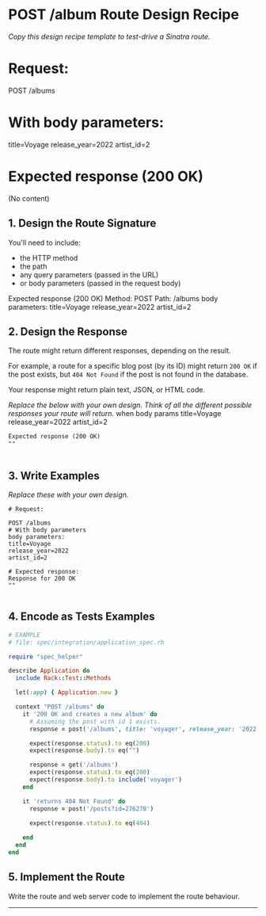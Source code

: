 # POST /album Route Design Recipe

_Copy this design recipe template to test-drive a Sinatra route._
# Request:
POST /albums

# With body parameters:
title=Voyage
release_year=2022
artist_id=2

# Expected response (200 OK)
(No content)

## 1. Design the Route Signature

You'll need to include:
  * the HTTP method
  * the path
  * any query parameters (passed in the URL)
  * or body parameters (passed in the request body)


Expected response (200 OK) 
Method: POST 
Path: /albums
body parameters: 
title=Voyage
release_year=2022
artist_id=2

## 2. Design the Response

The route might return different responses, depending on the result.

For example, a route for a specific blog post (by its ID) might return `200 OK` if the post exists, but `404 Not Found` if the post is not found in the database.

Your response might return plain text, JSON, or HTML code. 

_Replace the below with your own design. Think of all the different possible responses your route will return._
when body params 
title=Voyage
release_year=2022
artist_id=2
```html
Expected response (200 OK) 
""
```

```html

```

## 3. Write Examples

_Replace these with your own design._

```
# Request:

POST /albums
# With body parameters
body parameters: 
title=Voyage
release_year=2022
artist_id=2

# Expected response:
Response for 200 OK
""
```

```

```

## 4. Encode as Tests Examples

```ruby
# EXAMPLE
# file: spec/integration/application_spec.rb

require "spec_helper"

describe Application do
  include Rack::Test::Methods

  let(:app) { Application.new }

  context "POST /albums" do
    it '200 OK and creates a new album' do
      # Assuming the post with id 1 exists.
      response = post('/albums', title: 'voyager', release_year: '2022', artist_id: '2')

      expect(response.status).to eq(200)
      expect(response.body).to eq("")

      response = get('/albums')
      expect(response.status).to eq(200)
      expect(response.body).to include('voyager')
    end

    it 'returns 404 Not Found' do
      response = post('/posts?id=276278')

      expect(response.status).to eq(404)
      
    end
  end
end
```

## 5. Implement the Route

Write the route and web server code to implement the route behaviour.

<!-- BEGIN GENERATED SECTION DO NOT EDIT -->

---


